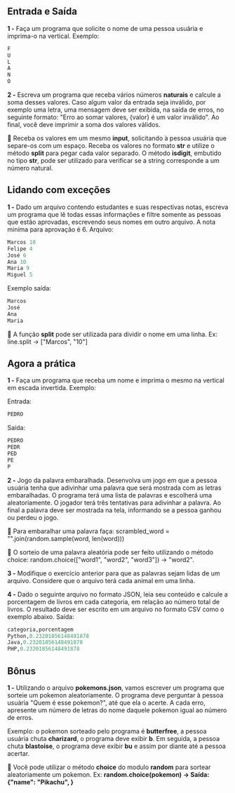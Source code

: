 ## Entrada e Saída

**1 -** Faça um programa que solicite o nome de uma pessoa usuária e imprima-o na vertical. Exemplo:

```python
F
U
L
A
N
O
```

**2 -** Escreva um programa que receba vários números **naturais** e calcule a soma desses valores. Caso algum valor da entrada seja inválido, por exemplo uma letra, uma mensagem deve ser exibida, na saída de erros, no seguinte formato: "Erro ao somar valores, {valor} é um valor inválido". Ao final, você deve imprimir a soma dos valores válidos.

🦜 Receba os valores em um mesmo **input**, solicitando à pessoa usuária que separe-os com um espaço. Receba os valores no formato **str** e utilize o método **split** para pegar cada valor separado. O método **isdigit**, embutido no tipo **str**, pode ser utilizado para verificar se a string corresponde a um número natural.

## Lidando com exceções

**1 -** Dado um arquivo contendo estudantes e suas respectivas notas, escreva um programa que lê todas essas informações e filtre somente as pessoas que estão aprovadas, escrevendo seus nomes em outro arquivo. A nota miníma para aprovação é 6.
Arquivo:

```python
Marcos 10
Felipe 4
José 6
Ana 10
Maria 9
Miguel 5
```

Exemplo saída:

```python
Marcos
José
Ana
Maria
```

🦜 A função **split** pode ser utilizada para dividir o nome em uma linha. Ex: line.split -> ["Marcos", "10"]

## Agora a prática

**1 -** Faça um programa que receba um nome e imprima o mesmo na vertical em escada invertida. Exemplo:

Entrada:

```python
PEDRO
```

Saída:

```python
PEDRO
PEDR
PED
PE
P
```

**2 -** Jogo da palavra embaralhada. Desenvolva um jogo em que a pessoa usuária tenha que adivinhar uma palavra que será mostrada com as letras embaralhadas. O programa terá uma lista de palavras e escolherá uma aleatoriamente. O jogador terá três tentativas para adivinhar a palavra. Ao final a palavra deve ser mostrada na tela, informando se a pessoa ganhou ou perdeu o jogo.

🦜 Para embaralhar uma palavra faça: scrambled_word = "".join(random.sample(word, len(word)))

🦜 O sorteio de uma palavra aleatória pode ser feito utilizando o método choice: random.choice(["word1", "word2", "word3"]) -> "word2".

**3 -** Modifique o exercício anterior para que as palavras sejam lidas de um arquivo. Considere que o arquivo terá cada animal em uma linha.

**4 -** Dado o seguinte arquivo no formato JSON, leia seu conteúdo e calcule a porcentagem de livros em cada categoria, em relação ao número total de livros. O resultado deve ser escrito em um arquivo no formato CSV como o exemplo abaixo.
Saída:

```python
categoria,porcentagem
Python,0.23201856148491878
Java,0.23201856148491878
PHP,0.23201856148491878
```

## Bônus

**1 -** Utilizando o arquivo **pokemons.json**, vamos escrever um programa que sorteie um pokemon aleatoriamente. O programa deve perguntar à pessoa usuária "Quem é esse pokemon?", até que ela o acerte. A cada erro, apresente um número de letras do nome daquele pokemon igual ao número de erros.

Exemplo: o pokemon sorteado pelo programa é **butterfree**, a pessoa usuária chuta **charizard**, o programa deve exibir **b**. Em seguida, a pessoa chuta **blastoise**, o programa deve exibir **bu** e assim por diante até a pessoa acertar.

🦜 Você pode utilizar o método **choice** do modulo **random** para sortear aleatoriamente um pokemon. Ex: **random.choice(pokemon) -> Saída: {"name": "Pikachu", }**
